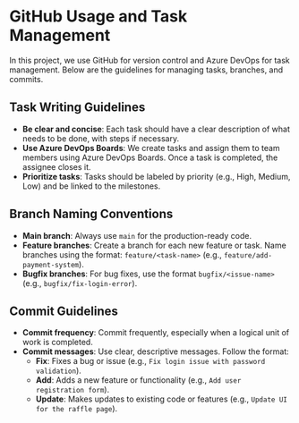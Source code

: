 # GitHub Usage and Task Management

In this project, we use GitHub for version control and Azure DevOps for task management. Below are the guidelines for managing tasks, branches, and commits.

## Task Writing Guidelines
- **Be clear and concise**: Each task should have a clear description of what needs to be done, with steps if necessary.
- **Use Azure DevOps Boards**: We create tasks and assign them to team members using Azure DevOps Boards. Once a task is completed, the assignee closes it.
- **Prioritize tasks**: Tasks should be labeled by priority (e.g., High, Medium, Low) and be linked to the milestones.

## Branch Naming Conventions
- **Main branch**: Always use `main` for the production-ready code.
- **Feature branches**: Create a branch for each new feature or task. Name branches using the format: `feature/<task-name>` (e.g., `feature/add-payment-system`).
- **Bugfix branches**: For bug fixes, use the format `bugfix/<issue-name>` (e.g., `bugfix/fix-login-error`).

## Commit Guidelines
- **Commit frequency**: Commit frequently, especially when a logical unit of work is completed.
- **Commit messages**: Use clear, descriptive messages. Follow the format:
  - **Fix**: Fixes a bug or issue (e.g., `Fix login issue with password validation`).
  - **Add**: Adds a new feature or functionality (e.g., `Add user registration form`).
  - **Update**: Makes updates to existing code or features (e.g., `Update UI for the raffle page`).
